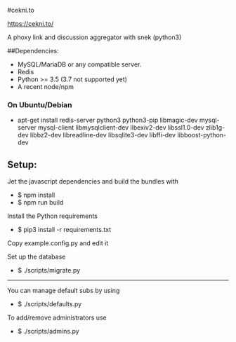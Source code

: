#cekni.to

https://cekni.to/

A phoxy link and discussion aggregator with snek (python3)

##Dependencies:

 - MySQL/MariaDB or any compatible server.
 - Redis
 - Python >= 3.5 (3.7 not supported yet)
 - A recent node/npm

### On Ubuntu/Debian
 - apt-get install redis-server python3 python3-pip libmagic-dev mysql-server mysql-client libmysqlclient-dev libexiv2-dev libssl1.0-dev zlib1g-dev libbz2-dev libreadline-dev libsqlite3-dev libffi-dev libboost-python-dev

## Setup:

Jet the javascript dependencies and build the bundles with
 - $ npm install
 - $ npm run build

Install the Python requirements
 - $ pip3 install -r requirements.txt

Copy example.config.py and edit it

Set up the database
 - $ ./scripts/migrate.py

---

You can manage default subs by using 

 - $ ./scripts/defaults.py

To add/remove administrators use

 - $ ./scripts/admins.py
